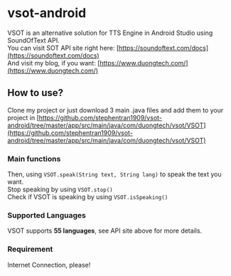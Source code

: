 # vsot-android
VSOT is an alternative solution for TTS Engine in Android Studio using SoundOfText API. <br/>
You can visit SOT API site right here: [https://soundoftext.com/docs](https://soundoftext.com/docs) <br/>
And visit my blog, if you want: [https://www.duongtech.com/](https://www.duongtech.com/)
## How to use?
Clone my project or just download 3 main .java files and add them to your project in [https://github.com/stephentran1909/vsot-android/tree/master/app/src/main/java/com/duongtech/vsot/VSOT](https://github.com/stephentran1909/vsot-android/tree/master/app/src/main/java/com/duongtech/vsot/VSOT)
### Main functions
Then, using `VSOT.speak(String text, String lang)` to speak the text you want. <br/>
Stop speaking by using `VSOT.stop()` <br/>
Check if VSOT is speaking by using `VSOT.isSpeaking()`
### Supported Languages
VSOT supports **55 languages**, see API site above for more details.
### Requirement
Internet Connection, please!
